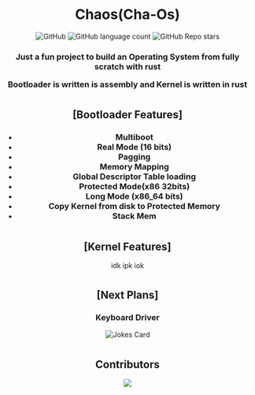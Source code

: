 <div align="center">

# Chaos(Cha-Os)

<div>
<img alt="GitHub" src="https://img.shields.io/github/license/Walker-00/chaos?color=red&style=flat-square">
<img alt="GitHub language count" src="https://img.shields.io/github/languages/count/Walker-00/chaos?color=red&logo=rust&logoColor=red&style=flat-square">
<img alt="GitHub Repo stars" src="https://img.shields.io/github/stars/Walker-00/chaos?color=red&logo=github&style=flat-square">
</div>

<h3>

Just a fun project to build an Operating System from fully scratch with rust

Bootloader is written is assembly and
Kernel is written in rust
</h3>

#

## [Bootloader Features]
<h3>

- Multiboot
- Real Mode (16 bits)
- Pagging<br>
- Memory Mapping
- Global Descriptor Table loading
- Protected Mode(x86 32bits)
- Long Mode (x86_64 bits)
- Copy Kernel from disk to Protected Memory
- Stack Mem
</h3>

#

## [Kernel Features]

<p>

idk
ipk
iok

</p>

#

## [Next Plans]

<h3>

Keyboard Driver

</h3>

![Jokes Card](https://readme-jokes.vercel.app/api?theme=tokyonight)

#
## Contributors

<a href="https://github.com/Walker-00/chaos/graphs/contributors">
  <img src="https://contrib.rocks/image?repo=Walker-00/chaos" />
</a>


</div>
